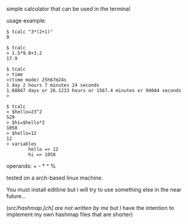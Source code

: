 simple calculator that can be used in the terminal 

usage example:
```
$ tcalc "3*(2+1)"
9
```
```
$ tcalc
> 1.5*9.8+3.2
17.9
```
```
$ tcalc
> time
>(time mode) 25h67m24s
1 day 2 hours 7 minutes 24 seconds
1.08847 days or 26.1233 hours or 1567.4 minutes or 94044 seconds
>
```

```
$ tcalc
> $hello=23^2
529
> $hi=$hello*2
1058
> $hello=12
12
> variables
        hello => 12
        hi => 1058
```

operands: + - * ^ %

tested on a arch-based linux machine.

You must install editline but i will try to use something else in the near future...


(*src/hashmap.[ch] are not written by me* but I have the intention to implement
my own hashmap files that are shorter)
